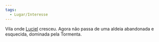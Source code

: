 ```yaml
---
tags:
  - Lugar/Interesse
---
```

Vila onde [Luciel](../../../../../Personagens/PCs/Luciel/index.md) cresceu. Agora não passa de uma aldeia abandonada e esquecida, dominada pela Tormenta.
